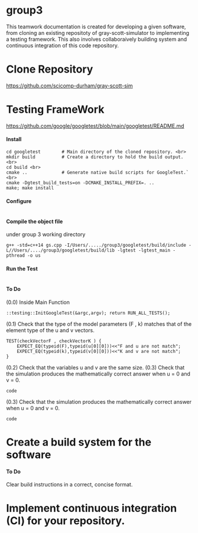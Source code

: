 # group3
This teamwork documentation is created for developing a given software, from cloning an existing repositoty of gray-scott-simulator to implementing a testing framework. This also involves collaboraively building system and continuous integration of this code repository.


# Clone Repository
https://github.com/scicomp-durham/gray-scott-sim

# Testing FrameWork

https://github.com/google/googletest/blob/main/googletest/README.md

#### Install 
```````git clone https://github.com/google/googletest.git -b v1.14.0  <br>
cd googletest        # Main directory of the cloned repository. <br>
mkdir build          # Create a directory to hold the build output. <br>
cd build <br>
cmake ..             # Generate native build scripts for GoogleTest.` <br>
cmake -Dgtest_build_tests=on -DCMAKE_INSTALL_PREFIX=. ..
make; make install
```````



#### Configure

```find / -name "gtest.h" 2>/dev/null
```

#### Compile the object file 
under group 3 working directory 

```g++ -std=c++14 gs.cpp -I/Users/...../group3/googletest/build/include -L//Users/..../group3/googletest/build/lib -lgtest -lgtest_main -pthread -o us```

#### Run the Test
```./us 
```
#### To Do
(0.0) Inside Main Function
```
::testing::InitGoogleTest(&argc,argv); return RUN_ALL_TESTS();
```
    

(0.1) Check that the type of the model parameters (F , k) matches that of the element type
of the u and v vectors.

```
TEST(checkVectorF , checkVectorK ) {
    EXPECT_EQ(typeid(F),typeid(u[0][0]))<<"F and u are not match";
    EXPECT_EQ(typeid(k),typeid(v[0][0]))<<"K and v are not match";
}
```

(0.2) Check that the variables u and v are the same size. (0.3) Check that the simulation produces the mathematically correct answer when u = 0 and
v = 0.

`code`

(0.3) Check that the simulation produces the mathematically correct answer when u = 0 and
v = 0.

`code`



# Create a build system for the software 

#### To Do

Clear build instructions in a correct, concise format.



# Implement continuous integration (CI) for your repository.




